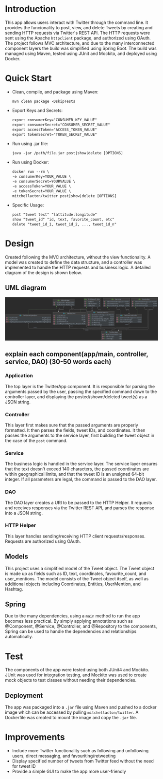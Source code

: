 # Introduction
This app allows users interact with Twitter through the command line. It provides
the funcionality to post, view, and delete Tweets by creating and sending HTTP
requests via Twitter's REST API. The HTTP requests were sent using the Apache
`httpclient` package, and authorized using OAuth. The project follows MVC
architecture, and due to the many interconnected component layers the build was
simplified using Spring Boot. The build was managed using Maven, tested using
JUnit and Mockito, and deployed using Docker.

# Quick Start
- Clean, compile, and package using Maven:

      mvn clean package -DskipTests
- Export Keys and Secrets:

      export consumerKey="CONSUMER_KEY_VALUE"
      export consumerSecret="CONSUMER_SECRET_VALUE"
      export accessToken="ACCESS_TOKEN_VALUE"
      export tokenSecret="TOKEN_SECRET_VALUE"
- Run using .jar file:

      java -jar /path/file.jar post|show|delete [OPTIONS]
- Run using Docker:

      docker run --rm \
      -e consumerKey=YOUR_VALUE \
      -e consumerSecret=YOURVALUE \
      -e accessToken=YOUR_VALUE \
      -e tokenSecret=YOUR_VALUE \
      mitchellacton/twitter post|show|delete [OPTIONS]
- Specific Usage:

      post "tweet text" "lattitude:longitude"
      show "tweet_id" "id, text, favorite_count, etc"
      delete "tweet_id_1, tweet_id_2, ..., tweet_id_n"    
      

# Design
Created following the MVC architecture, without the view functionality. A
model was created to define the data structure, and a controller was implemented
to handle the HTTP requests and business logic. A detailed diagram of the design
is shown below.
## UML diagram
![](TwitterAppUML.JPG)
## explain each component(app/main, controller, service, DAO) (30-50 words each)
### Application
The top layer is the TwitterApp component. It is responsible for parsing the
arguments passed by the user, passing the specified command down to the controller
layer, and displaying the posted/shown/deleted tweet(s) as a JSON string.
### Controller
This layer first makes sure that the passed arguments are properly formatted. It
then parses the fields, tweet IDs, and coordinates. It then passes the arguments
to the service layer, first building the tweet object in the case of the `post`
command.
### Service
The business logic is handled in the service layer. The service layer ensures 
that the text doesn't exceed 140 characters, the passed coordinates are within
geographical limits, and that the tweet ID is an unsigned 64-bit integer. If
all parameters are legal, the command is passed to the DAO layer.
### DAO
The DAO layer creates a URI to be passed to the HTTP Helper. It requests and 
receives responses via the Twitter REST API, and parses the response into a JSON
string.
### HTTP Helper
This layer handles sending/receiving HTTP client requests/responses. Requests
are authorized using OAuth.
## Models
This project uses a simplified model of the Tweet object. The Tweet object is 
made up as fields such as ID, text, coordinates, favourite_count, and 
user_mentions. The model consists of the Tweet object itself, as well as
additional objects including Coordinates, Entities, UserMention, and Hashtag. 
## Spring
Due to the many dependencies, using a `main` method to run the app becomes less
practical. By simply applying annotations such as @Component, @Service, 
@Controller, and @Repository to the components, Spring can be used to handle
the dependencies and relationships automatically. 

# Test
The components of the app were tested using both JUnit4 and Mockito. JUnit was
used for integration testing, and Mockito was used to create mock objects to
test classes without needing their dependencies.

## Deployment
The app was packaged into a `.jar` file using Maven and pushed to a docker image
which can be accessed by pulling `mitchellacton/twitter`. A Dockerfile was 
created to mount the image and copy the `.jar` file.

# Improvements
- Include more Twitter functionality such as following and unfollowing users, 
direct messaging, and favouriting/retweeting
- Display specified number of tweets from Twitter feed without the need for tweet
ID
- Provide a simple GUI to make the app more user-friendly